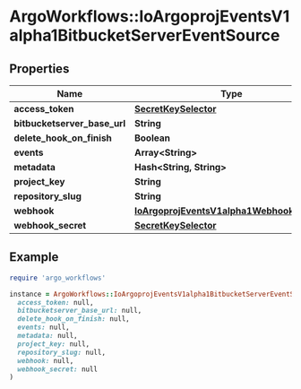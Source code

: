 # ArgoWorkflows::IoArgoprojEventsV1alpha1BitbucketServerEventSource

## Properties

| Name | Type | Description | Notes |
| ---- | ---- | ----------- | ----- |
| **access_token** | [**SecretKeySelector**](SecretKeySelector.md) |  | [optional] |
| **bitbucketserver_base_url** | **String** |  | [optional] |
| **delete_hook_on_finish** | **Boolean** |  | [optional] |
| **events** | **Array&lt;String&gt;** |  | [optional] |
| **metadata** | **Hash&lt;String, String&gt;** |  | [optional] |
| **project_key** | **String** |  | [optional] |
| **repository_slug** | **String** |  | [optional] |
| **webhook** | [**IoArgoprojEventsV1alpha1WebhookContext**](IoArgoprojEventsV1alpha1WebhookContext.md) |  | [optional] |
| **webhook_secret** | [**SecretKeySelector**](SecretKeySelector.md) |  | [optional] |

## Example

```ruby
require 'argo_workflows'

instance = ArgoWorkflows::IoArgoprojEventsV1alpha1BitbucketServerEventSource.new(
  access_token: null,
  bitbucketserver_base_url: null,
  delete_hook_on_finish: null,
  events: null,
  metadata: null,
  project_key: null,
  repository_slug: null,
  webhook: null,
  webhook_secret: null
)
```

